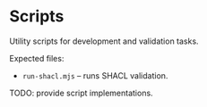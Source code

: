 # Scripts

Utility scripts for development and validation tasks.

Expected files:
- `run-shacl.mjs` – runs SHACL validation.

TODO: provide script implementations.
